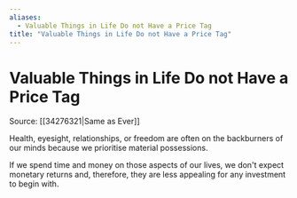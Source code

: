 ```yaml
---
aliases:
  - Valuable Things in Life Do not Have a Price Tag
title: "Valuable Things in Life Do not Have a Price Tag"
---
```


# Valuable Things in Life Do not Have a Price Tag

Source: [[34276321|Same as Ever]]

Health, eyesight, relationships, or freedom are often on the backburners of our minds because we prioritise material possessions.

If we spend time and money on those aspects of our lives, we don't expect monetary returns and, therefore, they are less appealing for any investment to begin with.